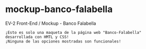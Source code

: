 # mockup-banco-falabella
EV-2 Front-End / Mockup - Banco Falabella

	¡Esto es solo una maqueta de la página web "Banco-Falabella" desarrollada con HMTL y CSS!
	¡Ninguna de las opciones mostradas son funcionales!

